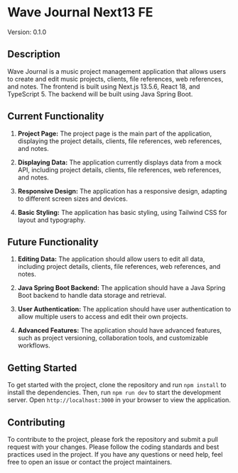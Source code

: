 # Wave Journal Next13 FE

Version: 0.1.0

## Description

Wave Journal is a music project management application that allows users to create and edit music projects, clients, file references, web references, and notes. The frontend is built using Next.js 13.5.6, React 18, and TypeScript 5. The backend will be built using Java Spring Boot.

## Current Functionality

1. **Project Page:** The project page is the main part of the application, displaying the project details, clients, file references, web references, and notes.

2. **Displaying Data:** The application currently displays data from a mock API, including project details, clients, file references, web references, and notes.

3. **Responsive Design:** The application has a responsive design, adapting to different screen sizes and devices.

4. **Basic Styling:** The application has basic styling, using Tailwind CSS for layout and typography.

## Future Functionality

1. **Editing Data:** The application should allow users to edit all data, including project details, clients, file references, web references, and notes.

2. **Java Spring Boot Backend:** The application should have a Java Spring Boot backend to handle data storage and retrieval.

3. **User Authentication:** The application should have user authentication to allow multiple users to access and edit their own projects.

4. **Advanced Features:** The application should have advanced features, such as project versioning, collaboration tools, and customizable workflows.

## Getting Started

To get started with the project, clone the repository and run `npm install` to install the dependencies. Then, run `npm run dev` to start the development server. Open `http://localhost:3000` in your browser to view the application.

## Contributing

To contribute to the project, please fork the repository and submit a pull request with your changes. Please follow the coding standards and best practices used in the project. If you have any questions or need help, feel free to open an issue or contact the project maintainers.